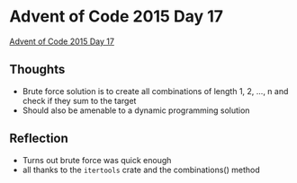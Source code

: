 # Advent of Code 2015 Day 17

[Advent of Code 2015 Day 17](https://adventofcode.com/2015/day/17)

## Thoughts

- Brute force solution is to create all combinations of length 1, 2, ..., n and
  check if they sum to the target
- Should also be amenable to a dynamic programming solution

## Reflection

- Turns out brute force was quick enough
- all thanks to the `itertools` crate and the combinations() method
